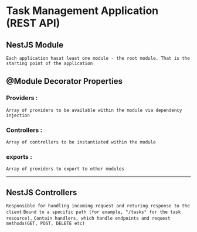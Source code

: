 # Task Management Application (REST API)

## NestJS Module
`Each application hasat least one module - the root module. That is the starting point of the application`

## @Module Decorator Properties

### Providers : 
`Array of providers to be available within the module via dependency injection`

### Controllers :
`Array of controllers to be instantiated within the module`

### exports :
`Array of providers to export to other modules`

------------
## NestJS Controllers

`Responsible for handling incoming request and returing response to the client`
`Bound to a specific path (for example, "/tasks" for the task resource).`
`Contain handlers, which handle endpoints and request methods(GET, POST, DELETE etc)`
